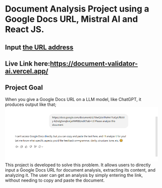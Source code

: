 # Document Analysis Project using a Google Docs URL, Mistral AI and React JS.

## Input [the URL address](https://docs.google.com/document/d/1kcyziqwHsYq1bpj0p9DsC2PAPiyym2uXbRX0D7jTTAU/edit?tab=t.0)
## Live Link here:https://document-validator-ai.vercel.app/

## Project Goal
When you give a Google Docs URL on a LLM model, like ChatGPT, it produces output like that;
![alt text](unable_to_analyze_from_LLM_model.png)
This project is developed to solve this problem. It allows users to directly input a Google Docs URL for document analysis, extracting its content, and analyzing it. The user can get an analysis by simply entering the link, without needing to copy and paste the document.

